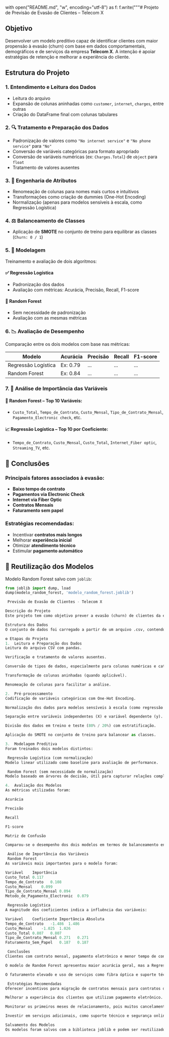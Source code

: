 with open("README.md", "w", encoding="utf-8") as f:
    f.write("""# Projeto de Previsão de Evasão de Clientes – Telecom X

##  Objetivo
Desenvolver um modelo preditivo capaz de identificar clientes com maior propensão à evasão (churn) com base em dados comportamentais, demográficos e de serviços da empresa **Telecom X**. A intenção é apoiar estratégias de retenção e melhorar a experiência do cliente.

##  Estrutura do Projeto

### 1. Entendimento e Leitura dos Dados
- Leitura do arquivo 
- Expansão de colunas aninhadas como `customer`, `internet`, `charges`, entre outras
- Criação do DataFrame final com colunas tabulares

### 2. 🔍 Tratamento e Preparação dos Dados
- Padronização de valores como `"No internet service"` e `"No phone service"` para `"No"`
- Conversão de variáveis categóricas para formato apropriado
- Conversão de variáveis numéricas (ex: `Charges.Total`) de `object` para `float`
- Tratamento de valores ausentes

### 3. 🧼 Engenharia de Atributos
- Renomeação de colunas para nomes mais curtos e intuitivos
- Transformações como criação de dummies (One-Hot Encoding)
- Normalização (apenas para modelos sensíveis à escala, como Regressão Logística)

### 4. ⚖️ Balanceamento de Classes
- Aplicação de **SMOTE** no conjunto de treino para equilibrar as classes (`Churn: 0 / 1`)

### 5. 🤖 Modelagem
Treinamento e avaliação de dois algoritmos:

#### ✅ Regressão Logística
- Padronização dos dados
- Avaliação com métricas: Acurácia, Precisão, Recall, F1-score

#### 🌳 Random Forest
- Sem necessidade de padronização
- Avaliação com as mesmas métricas

### 6. 📉 Avaliação de Desempenho
Comparação entre os dois modelos com base nas métricas:

| Modelo               | Acurácia | Precisão | Recall | F1-score |
|----------------------|----------|----------|--------|----------|
| Regressão Logística  | Ex: 0.79 | ...      | ...    | ...      |
| Random Forest        | Ex: 0.84 | ...      | ...    | ...      |

### 7. 🔎 Análise de Importância das Variáveis

#### 🌳 Random Forest – Top 10 Variáveis:
- `Custo_Total`, `Tempo_de_Contrato`, `Custo_Mensal`, `Tipo_de_Contrato_Mensal`, `Pagamento_Electronic check`, etc.

#### 📈 Regressão Logística – Top 10 por Coeficiente:
- `Tempo_de_Contrato`, `Custo_Mensal`, `Custo_Total`, `Internet_Fiber optic`, `Streaming_TV`, etc.

## 📌 Conclusões

### Principais fatores associados à evasão:
- **Baixo tempo de contrato**
- **Pagamentos via Electronic Check**
- **Internet via Fiber Optic**
- **Contratos Mensais**
- **Faturamento sem papel**

### Estratégias recomendadas:
- Incentivar **contratos mais longos**
- Melhorar **experiência inicial**
- Otimizar **atendimento técnico**
- Estimular **pagamento automático**

## 💾 Reutilização dos Modelos
Modelo Random Forest salvo com `joblib`:

```python
from joblib import dump, load
dump(modelo_random_forest, 'modelo_random_forest.joblib')

 Previsão de Evasão de Clientes - Telecom X

Descrição do Projeto
Este projeto tem como objetivo prever a evasão (churn) de clientes da empresa Telecom X com base em dados históricos. A previsão permite à empresa identificar os fatores que mais influenciam a saída de clientes e implementar estratégias eficazes de retenção.

Estrutura dos Dados
O conjunto de dados foi carregado a partir de um arquivo .csv, contendo variáveis demográficas, contratuais, de serviços utilizados, forma de pagamento e valores cobrados. A variável-alvo é Evasao, com 1 indicando cliente evadido e 0, cliente ativo.

⚙ Etapas do Projeto
1.  Leitura e Preparação dos Dados
Leitura do arquivo CSV com pandas.

Verificação e tratamento de valores ausentes.

Conversão de tipos de dados, especialmente para colunas numéricas e categóricas.

Transformação de colunas aninhadas (quando aplicável).

Renomeação de colunas para facilitar a análise.

2.  Pré-processamento
Codificação de variáveis categóricas com One-Hot Encoding.

Normalização dos dados para modelos sensíveis à escala (como regressão logística).

Separação entre variáveis independentes (X) e variável dependente (y).

Divisão dos dados em treino e teste (80% / 20%) com estratificação.

Aplicação do SMOTE no conjunto de treino para balancear as classes.

3.  Modelagem Preditiva
Foram treinados dois modelos distintos:

 Regressão Logística (com normalização)
Modelo linear utilizado como baseline para avaliação de performance.

 Random Forest (sem necessidade de normalização)
Modelo baseado em árvores de decisão, útil para capturar relações complexas entre as variáveis.

4.  Avaliação dos Modelos
As métricas utilizadas foram:

Acurácia

Precisão

Recall

F1-score

Matriz de Confusão

Comparou-se o desempenho dos dois modelos em termos de balanceamento entre as classes e capacidade de generalização.

 Análise de Importância das Variáveis
 Random Forest
As variáveis mais importantes para o modelo foram:

Variável	Importância
Custo_Total	0.117
Tempo_de_Contrato	0.108
Custo_Mensal	0.099
Tipo_de_Contrato_Mensal	0.094
Metodo_de_Pagamento_Electronic	0.079

 Regressão Logística
A magnitude dos coeficientes indica a influência das variáveis:

Variável	Coeficiente	Importância Absoluta
Tempo_de_Contrato	-1.486	1.486
Custo_Mensal	-1.025	1.026
Custo_Total	0.807	0.807
Tipo_de_Contrato_Mensal	0.271	0.271
Faturamento_Sem_Papel	0.187	0.187

 Conclusões
Clientes com contrato mensal, pagamento eletrônico e menor tempo de contrato apresentam maior propensão à evasão.

O modelo de Random Forest apresentou maior acurácia geral, mas a Regressão Logística teve melhor desempenho na classificação da classe minoritária (clientes evadidos).

O faturamento elevado e uso de serviços como fibra óptica e suporte técnico também influenciam na decisão do cliente permanecer ou sair.

 Estratégias Recomendadas
Oferecer incentivos para migração de contratos mensais para contratos de maior duração.

Melhorar a experiência dos clientes que utilizam pagamento eletrônico.

Monitorar os primeiros meses de relacionamento, pois muitos cancelamentos ocorrem nesse período.

Investir em serviços adicionais, como suporte técnico e segurança online, que demonstraram correlação negativa com a evasão.

Salvamento dos Modelos
Os modelos foram salvos com a biblioteca joblib e podem ser reutilizados para futuras previsões sem a necessidade de reprocessar todo o pipeline.


